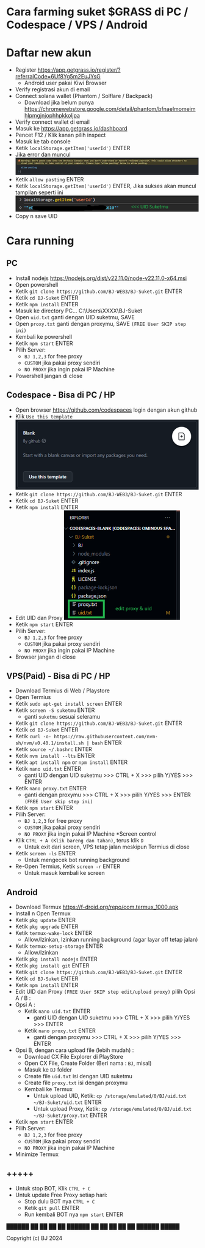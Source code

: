 # Cara farming suket $GRASS di PC / Codespace / VPS / Android

# Daftar new akun 
- Register https://app.getgrass.io/register/?referralCode=6Uf8Yg5m2EuJYsG
  - Android user pakai Kiwi Browser
- Verify registrasi akun di email
- Connect solana wallet (Phantom / Solflare / Backpack)
  - Download jika belum punya https://chromewebstore.google.com/detail/phantom/bfnaelmomeimhlpmgjnjophhpkkoljpa
- Verify connect wallet di email
- Masuk ke https://app.getgrass.io/dashboard
- Pencet F12 / Klik kanan pilih inspect
- Masuk ke tab console
- Ketik ```localStorage.getItem('userId')``` ENTER
- Jika error dan muncul
![0001](https://github.com/BJ-WEB3/BJ-Suket/blob/main/pasting.jpeg)
- Ketik ```allow pasting``` ENTER
- Ketik ```localStorage.getItem('userId')``` ENTER, Jika sukses akan muncul tampilan seperti ini
![0001](https://github.com/BJ-WEB3/BJ-Suket/blob/main/Screenshot%202024-11-09%20122416.png)
- Copy n save UID

# Cara running

## PC
- Install nodejs https://nodejs.org/dist/v22.11.0/node-v22.11.0-x64.msi
- Open powershell
- Ketik ```git clone https://github.com/BJ-WEB3/BJ-Suket.git``` ENTER
- Ketik ```cd BJ-Suket``` ENTER
- Ketik ```npm install``` ENTER
- Masuk ke directory PC... C:\Users\XXXX\BJ-Suket 
- Open `uid.txt` ganti dengan UID suketmu, SAVE
- Open `proxy.txt` ganti dengan proxymu, SAVE `(FREE User SKIP step ini)`
- Kembali ke powershell
- Ketik ```npm start``` ENTER
- Pilih Server:
    - `BJ 1,2,3` for free proxy
    - `CUSTOM` jika pakai proxy sendiri
    - `NO PROXY` jika ingin pakai IP Machine
- Powershell jangan di close


## Codespace - Bisa di PC / HP 
- Open browser https://github.com/codespaces login dengan akun github
- Klik `Use this template`
![0001](https://github.com/BJ-WEB3/BJ-Suket/blob/main/Screenshot%202024-11-09%20125754.png)
- Ketik ```git clone https://github.com/BJ-WEB3/BJ-Suket.git``` ENTER
- Ketik ```cd BJ-Suket``` ENTER
- Ketik ```npm install``` ENTER
- Edit UID dan Proxy
![0001](https://github.com/BJ-WEB3/BJ-Suket/blob/main/Screenshot%202024-11-09%20130229.png)
- Ketik ```npm start``` ENTER
- Pilih Server:
    - `BJ 1,2,3` for free proxy
    - `CUSTOM` jika pakai proxy sendiri
    - `NO PROXY` jika ingin pakai IP Machine
- Browser jangan di close


## VPS(Paid) - Bisa di PC / HP
- Download Termius di Web / Playstore
- Open Termius 
- Ketik ```sudo apt-get install screen``` ENTER
- Ketik ```screen -S suketmu``` ENTER
    - ganti `suketmu` sesuai seleramu 
- Ketik ```git clone https://github.com/BJ-WEB3/BJ-Suket.git``` ENTER 
- Ketik ```cd BJ-Suket``` ENTER
- Ketik ```curl -o- https://raw.githubusercontent.com/nvm-sh/nvm/v0.40.1/install.sh | bash``` ENTER
- Ketik ```source ~/.bashrc``` ENTER
- Ketik ```nvm install --lts``` ENTER
- Ketik ```apt install npm``` or ```npm install``` ENTER
- Ketik ```nano uid.txt``` ENTER
    - ganti UID dengan UID suketmu >>> CTRL + X >>> pilih Y/YES >>> ENTER
- Ketik ```nano proxy.txt``` ENTER
    - ganti dengan proxymu >>> CTRL + X >>> pilih Y/YES >>> ENTER `(FREE User skip step ini)`
- Ketik ```npm start``` ENTER
- Pilih Server:
    - `BJ 1,2,3` for free proxy
    - `CUSTOM` jika pakai proxy sendiri
    - `NO PROXY` jika ingin pakai IP Machine
*Screen control 
- Klik `CTRL + A (Klik bareng dan tahan)`, terus klik `D`
    - Untuk exit dari screen, VPS tetap jalan meskipun Termius di close
- Ketik ```screen -ls``` ENTER
    - Untuk mengecek bot running background
- Re-Open Termius, Ketik ```screen -r``` ENTER
    - Untuk masuk kembali ke screen


## Android 
- Download Termux https://f-droid.org/repo/com.termux_1000.apk
- Install n Open Termux
- Ketik ```pkg update``` ENTER
- Ketik ```pkg upgrade``` ENTER
- Ketik ```termux-wake-lock``` ENTER
  - Allow/Izinkan, Izinkan running background (agar layar off tetap jalan)
- Ketik ```termux-setup-storage``` ENTER
  - Allow/Izinkan
- Ketik ```pkg install nodejs``` ENTER
- Ketik ```pkg install git``` ENTER
- Ketik ```git clone https://github.com/BJ-WEB3/BJ-Suket.git``` ENTER 
- Ketik ```cd BJ-Suket``` ENTER
- Ketik ```npm install``` ENTER
- Edit UID dan Proxy `(FREE User SKIP step edit/upload proxy)` pilih Opsi A / B :
- Opsi A :
  - Ketik ```nano uid.txt``` ENTER
      - ganti UID dengan UID suketmu >>> CTRL + X >>> pilih Y/YES >>> ENTER
  - Ketik ```nano proxy.txt``` ENTER
      - ganti dengan proxymu >>> CTRL + X >>> pilih Y/YES >>> ENTER 
- Opsi B, dengan cara upload file (lebih mudah) :
  - Download CX File Explorer di PlayStore
  - Open CX File, Create Folder (Beri nama : `BJ`, misal)
  - Masuk ke `BJ` folder
  - Create file `uid.txt` isi dengan UID suketmu
  - Create file `proxy.txt` isi dengan proxymu
  - Kembali ke Termux
      - Untuk upload UID, Ketik: ```cp /storage/emulated/0/BJ/uid.txt ~/BJ-Suket/uid.txt``` ENTER
      - Untuk upload Proxy, Ketik: ```cp /storage/emulated/0/BJ/uid.txt ~/BJ-Suket/proxy.txt``` ENTER
- Ketik ```npm start``` ENTER
- Pilih Server:
    - `BJ 1,2,3` for free proxy
    - `CUSTOM` jika pakai proxy sendiri
    - `NO PROXY` jika ingin pakai IP Machine
- Minimize Termux


## +++++
- Untuk stop BOT, Klik ```CTRL + C```
- Untuk update Free Proxy setiap hari:
  - Stop dulu BOT nya ```CTRL + C```
  - Ketik ```git pull``` ENTER
  - Run kembali BOT nya ```npm start``` ENTER
 



██████        ██ 
██   ██       ██ 
██████        ██ 
██   ██  ██   ██ 
██████    █████ 

Copyright (c) BJ 2024 
